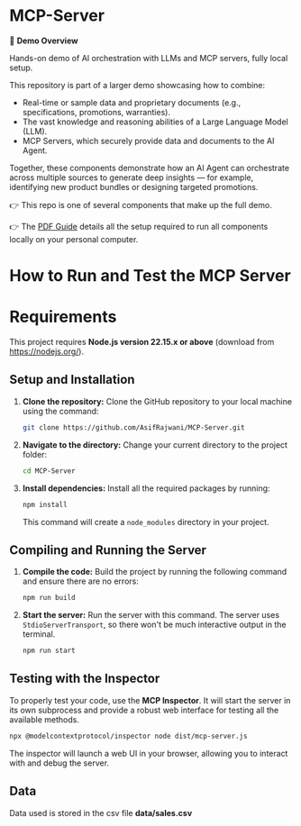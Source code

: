 # MCP-Server

📌 **Demo Overview**

Hands-on demo of AI orchestration with LLMs and MCP servers, fully local setup.

This repository is part of a larger demo showcasing how to combine:

- Real-time or sample data and proprietary documents (e.g., specifications, promotions, warranties).
- The vast knowledge and reasoning abilities of a Large Language Model (LLM).
- MCP Servers, which securely provide data and documents to the AI Agent.

Together, these components demonstrate how an AI Agent can orchestrate across multiple sources to generate deep insights — for example, identifying new product bundles or designing targeted promotions.

👉 This repo is one of several components that make up the full demo.

👉 The [PDF Guide](https://github.com/AsifRajwani/MCP-Server/blob/main/AI%20Agent%20MCP%20Demo.pdf) details all the setup required to run all components locally on your personal computer.

# How to Run and Test the MCP Server

# Requirements

This project requires **Node.js version 22.15.x or above** (download from https://nodejs.org/).

## Setup and Installation

1.  **Clone the repository:** Clone the GitHub repository to your local machine using the command:

    ```bash
    git clone https://github.com/AsifRajwani/MCP-Server.git
    ```

2.  **Navigate to the directory:** Change your current directory to the project folder:

    ```bash
    cd MCP-Server
    ```

3.  **Install dependencies:** Install all the required packages by running:

    ```bash
    npm install
    ```

    This command will create a `node_modules` directory in your project.

## Compiling and Running the Server

1.  **Compile the code:** Build the project by running the following command and ensure there are no errors:

    ```bash
    npm run build
    ```

2.  **Start the server:** Run the server with this command. The server uses `StdioServerTransport`, so there won't be much interactive output in the terminal.

    ```bash
    npm run start
    ```

## Testing with the Inspector

To properly test your code, use the **MCP Inspector**. It will start the server in its own subprocess and provide a robust web interface for testing all the available methods.

```bash
npx @modelcontextprotocol/inspector node dist/mcp-server.js
```

The inspector will launch a web UI in your browser, allowing you to interact with and debug the server.

## Data

Data used is stored in the csv file **data/sales.csv**
